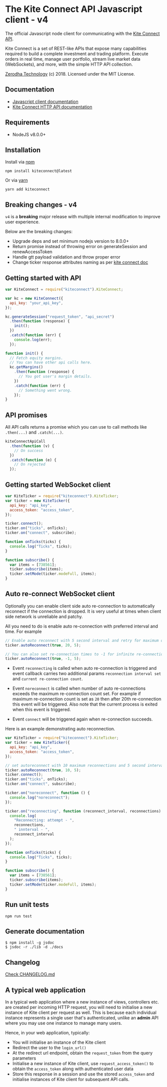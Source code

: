 # The Kite Connect API Javascript client - v4

The official Javascript node client for communicating with the [Kite Connect API](https://kite.trade).

Kite Connect is a set of REST-like APIs that expose many capabilities required to build a complete investment and trading platform. Execute orders in real time, manage user portfolio, stream live market data (WebSockets), and more, with the simple HTTP API collection.

[Zerodha Technology](http://zerodha.com) (c) 2018. Licensed under the MIT License.

## Documentation

- [Javascript client documentation](https://kite.trade/docs/kiteconnectjs/v3)
- [Kite Connect HTTP API documentation](https://kite.trade/docs/connect/v3)

## Requirements

- NodeJS v8.0.0+

## Installation

Install via [npm](https://www.npmjs.com/package/kiteconnect)

    npm install kiteconnect@latest

Or via [yarn](https://yarnpkg.com/package/kiteconnect)

    yarn add kiteconnect

## Breaking changes - v4

`v4` is a **breaking** major release with multiple internal modification to improve user experience.<br>

Below are the breaking changes:

- Upgrade deps and set minimum nodejs version to 8.0.0+
- Return promise instead of throwing error on generateSession and renewAccessToken
- Handle gtt payload validation and throw proper error
- Change ticker response attributes naming as per [kite connect doc](https://kite.trade/docs/connect/v3/websocket/#quote-packet-structure)

## Getting started with API

```javascript
var KiteConnect = require("kiteconnect").KiteConnect;

var kc = new KiteConnect({
  api_key: "your_api_key",
});

kc.generateSession("request_token", "api_secret")
  .then(function (response) {
    init();
  })
  .catch(function (err) {
    console.log(err);
  });

function init() {
  // Fetch equity margins.
  // You can have other api calls here.
  kc.getMargins()
    .then(function (response) {
      // You got user's margin details.
    })
    .catch(function (err) {
      // Something went wrong.
    });
}
```

## API promises

All API calls returns a promise which you can use to call methods like `.then(...)` and `.catch(...)`.

```javascript
kiteConnectApiCall
  .then(function (v) {
    // On success
  })
  .catch(function (e) {
    // On rejected
  });
```

## Getting started WebSocket client

```javascript
var KiteTicker = require("kiteconnect").KiteTicker;
var ticker = new KiteTicker({
  api_key: "api_key",
  access_token: "access_token",
});

ticker.connect();
ticker.on("ticks", onTicks);
ticker.on("connect", subscribe);

function onTicks(ticks) {
  console.log("Ticks", ticks);
}

function subscribe() {
  var items = [738561];
  ticker.subscribe(items);
  ticker.setMode(ticker.modeFull, items);
}
```

## Auto re-connect WebSocket client

Optionally you can enable client side auto re-connection to automatically reconnect if the connection is dropped.
It is very useful at times when client side network is unreliable and patchy.

All you need to do is enable auto re-connection with preferred interval and time. For example

```javascript
// Enable auto reconnect with 5 second interval and retry for maximum of 20 times.
ticker.autoReconnect(true, 20, 5);

// You can also set re-connection times to -1 for infinite re-connections
ticker.autoReconnect(true, -1, 5);
```

- Event `reconnecting` is called when auto re-connection is triggered and event callback carries two additional params `reconnection interval set` and `current re-connection count`.

- Event `noreconnect` is called when number of auto re-connections exceeds the maximum re-connection count set. For example if maximum re-connection count is set as `20` then after 20th re-connection this event will be triggered. Also note that the current process is exited when this event is triggered.

- Event `connect` will be triggered again when re-connection succeeds.

Here is an example demonstrating auto reconnection.

```javascript
var KiteTicker = require("kiteconnect").KiteTicker;
var ticker = new KiteTicker({
  api_key: "api_key",
  access_token: "access_token",
});

// set autoreconnect with 10 maximum reconnections and 5 second interval
ticker.autoReconnect(true, 10, 5);
ticker.connect();
ticker.on("ticks", onTicks);
ticker.on("connect", subscribe);

ticker.on("noreconnect", function () {
  console.log("noreconnect");
});

ticker.on("reconnecting", function (reconnect_interval, reconnections) {
  console.log(
    "Reconnecting: attempt - ",
    reconnections,
    " innterval - ",
    reconnect_interval
  );
});

function onTicks(ticks) {
  console.log("Ticks", ticks);
}

function subscribe() {
  var items = [738561];
  ticker.subscribe(items);
  ticker.setMode(ticker.modeFull, items);
}
```

## Run unit tests

```
npm run test
```

## Generate documentation

```
$ npm install -g jsdoc
$ jsdoc -r ./lib -d ./docs
```

## Changelog

[Check CHANGELOG.md](CHANGELOG.md)

## A typical web application

In a typical web application where a new instance of
views, controllers etc. are created per incoming HTTP
request, you will need to initialise a new instance of
Kite client per request as well. This is because each
individual instance represents a single user that's
authenticated, unlike an **admin** API where you may
use one instance to manage many users.

Hence, in your web application, typically:

- You will initialise an instance of the Kite client
- Redirect the user to the `login_url()`
- At the redirect url endpoint, obtain the
  `request_token` from the query parameters
- Initialise a new instance of Kite client,
  use `request_access_token()` to obtain the `access_token`
  along with authenticated user data
- Store this response in a session and use the
  stored `access_token` and initialise instances
  of Kite client for subsequent API calls.
